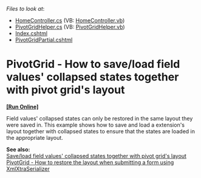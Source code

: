 <!-- default file list -->
*Files to look at*:

* [HomeController.cs](./CS/WebSite/Controllers/HomeController.cs) (VB: [HomeController.vb](./VB/WebSite/Controllers/HomeController.vb))
* [PivotGridHelper.cs](./CS/WebSite/Controllers/PivotGridHelper.cs) (VB: [PivotGridHelper.vb](./VB/WebSite/Controllers/PivotGridHelper.vb))
* [Index.cshtml](./CS/WebSite/Views/Home/Index.cshtml)
* [PivotGridPartial.cshtml](./CS/WebSite/Views/Home/PivotGridPartial.cshtml)
<!-- default file list end -->
# PivotGrid - How to save/load field values' collapsed states together with pivot grid's layout
<!-- run online -->
**[[Run Online]](https://codecentral.devexpress.com/e4219/)**
<!-- run online end -->


<p>Field values' collapsed states can only be restored in the same layout they were saved in. This example shows how to save and load a extension's layout together with collapsed states to ensure that the states are loaded in the appropriate layout.</p><p><strong>See also:</strong><br />
<a href="https://www.devexpress.com/Support/Center/p/E20015">Save/load field values' collapsed states together with pivot grid's layout</a><br />
<a href="https://www.devexpress.com/Support/Center/p/E4215">PivotGrid - How to restore the layout when submitting a form using XmlXtraSerializer</a></p>

<br/>


